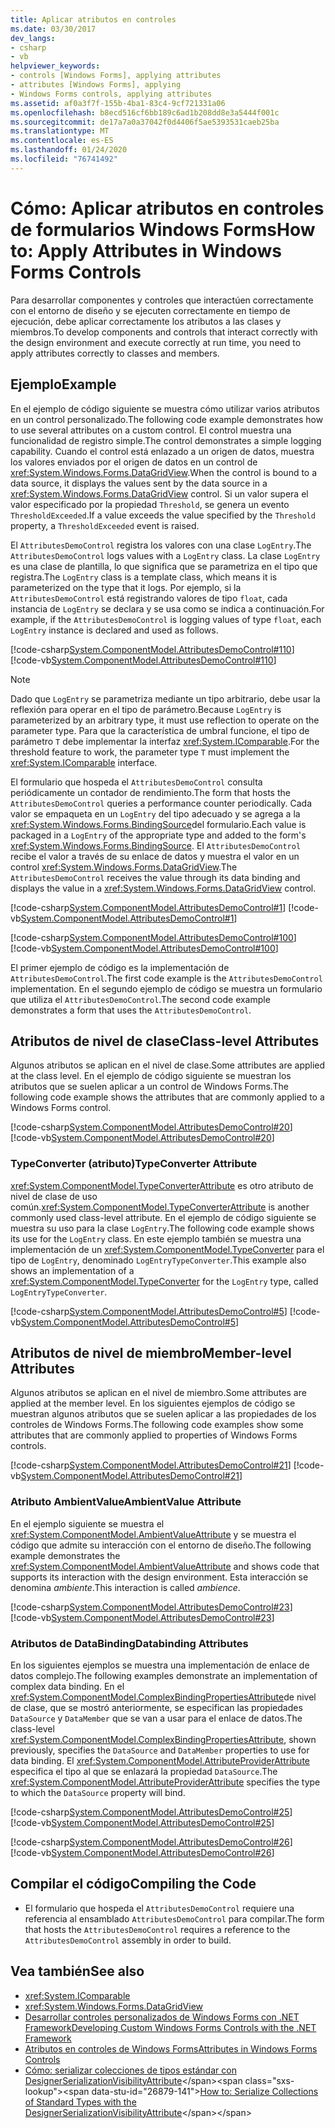 ```yaml
---
title: Aplicar atributos en controles
ms.date: 03/30/2017
dev_langs:
- csharp
- vb
helpviewer_keywords:
- controls [Windows Forms], applying attributes
- attributes [Windows Forms], applying
- Windows Forms controls, applying attributes
ms.assetid: af0a3f7f-155b-4ba1-83c4-9cf721331a06
ms.openlocfilehash: b8ecd516cf6bb189c6ad1b208dd8e3a5444f001c
ms.sourcegitcommit: de17a7a0a37042f0d4406f5ae5393531caeb25ba
ms.translationtype: MT
ms.contentlocale: es-ES
ms.lasthandoff: 01/24/2020
ms.locfileid: "76741492"
---
```

# <a name="how-to-apply-attributes-in-windows-forms-controls"></a><span data-ttu-id="26879-102">Cómo: Aplicar atributos en controles de formularios Windows Forms</span><span class="sxs-lookup"><span data-stu-id="26879-102">How to: Apply Attributes in Windows Forms Controls</span></span>
<span data-ttu-id="26879-103">Para desarrollar componentes y controles que interactúen correctamente con el entorno de diseño y se ejecuten correctamente en tiempo de ejecución, debe aplicar correctamente los atributos a las clases y miembros.</span><span class="sxs-lookup"><span data-stu-id="26879-103">To develop components and controls that interact correctly with the design environment and execute correctly at run time, you need to apply attributes correctly to classes and members.</span></span>  
  
## <a name="example"></a><span data-ttu-id="26879-104">Ejemplo</span><span class="sxs-lookup"><span data-stu-id="26879-104">Example</span></span>  
 <span data-ttu-id="26879-105">En el ejemplo de código siguiente se muestra cómo utilizar varios atributos en un control personalizado.</span><span class="sxs-lookup"><span data-stu-id="26879-105">The following code example demonstrates how to use several attributes on a custom control.</span></span> <span data-ttu-id="26879-106">El control muestra una funcionalidad de registro simple.</span><span class="sxs-lookup"><span data-stu-id="26879-106">The control demonstrates a simple logging capability.</span></span> <span data-ttu-id="26879-107">Cuando el control está enlazado a un origen de datos, muestra los valores enviados por el origen de datos en un control de <xref:System.Windows.Forms.DataGridView>.</span><span class="sxs-lookup"><span data-stu-id="26879-107">When the control is bound to a data source, it displays the values sent by the data source in a <xref:System.Windows.Forms.DataGridView> control.</span></span> <span data-ttu-id="26879-108">Si un valor supera el valor especificado por la propiedad `Threshold`, se genera un evento `ThresholdExceeded`.</span><span class="sxs-lookup"><span data-stu-id="26879-108">If a value exceeds the value specified by the `Threshold` property, a `ThresholdExceeded` event is raised.</span></span>  
  
 <span data-ttu-id="26879-109">El `AttributesDemoControl` registra los valores con una clase `LogEntry`.</span><span class="sxs-lookup"><span data-stu-id="26879-109">The `AttributesDemoControl` logs values with a `LogEntry` class.</span></span> <span data-ttu-id="26879-110">La clase `LogEntry` es una clase de plantilla, lo que significa que se parametriza en el tipo que registra.</span><span class="sxs-lookup"><span data-stu-id="26879-110">The `LogEntry` class is a template class, which means it is parameterized on the type that it logs.</span></span> <span data-ttu-id="26879-111">Por ejemplo, si la `AttributesDemoControl` está registrando valores de tipo `float`, cada instancia de `LogEntry` se declara y se usa como se indica a continuación.</span><span class="sxs-lookup"><span data-stu-id="26879-111">For example, if the `AttributesDemoControl` is logging values of type `float`, each `LogEntry` instance is declared and used as follows.</span></span>  
  
 [!code-csharp[System.ComponentModel.AttributesDemoControl#110](~/samples/snippets/csharp/VS_Snippets_Winforms/System.ComponentModel.AttributesDemoControl/CS/form1.cs#110)]
 [!code-vb[System.ComponentModel.AttributesDemoControl#110](~/samples/snippets/visualbasic/VS_Snippets_Winforms/System.ComponentModel.AttributesDemoControl/VB/form1.vb#110)]  
  
> [!NOTE]
> <span data-ttu-id="26879-112">Dado que `LogEntry` se parametriza mediante un tipo arbitrario, debe usar la reflexión para operar en el tipo de parámetro.</span><span class="sxs-lookup"><span data-stu-id="26879-112">Because `LogEntry` is parameterized by an arbitrary type, it must use reflection to operate on the parameter type.</span></span> <span data-ttu-id="26879-113">Para que la característica de umbral funcione, el tipo de parámetro `T` debe implementar la interfaz <xref:System.IComparable>.</span><span class="sxs-lookup"><span data-stu-id="26879-113">For the threshold feature to work, the parameter type `T` must implement the <xref:System.IComparable> interface.</span></span>  
  
 <span data-ttu-id="26879-114">El formulario que hospeda el `AttributesDemoControl` consulta periódicamente un contador de rendimiento.</span><span class="sxs-lookup"><span data-stu-id="26879-114">The form that hosts the `AttributesDemoControl` queries a performance counter periodically.</span></span> <span data-ttu-id="26879-115">Cada valor se empaqueta en un `LogEntry` del tipo adecuado y se agrega a la <xref:System.Windows.Forms.BindingSource>del formulario.</span><span class="sxs-lookup"><span data-stu-id="26879-115">Each value is packaged in a `LogEntry` of the appropriate type and added to the form's <xref:System.Windows.Forms.BindingSource>.</span></span> <span data-ttu-id="26879-116">El `AttributesDemoControl` recibe el valor a través de su enlace de datos y muestra el valor en un control <xref:System.Windows.Forms.DataGridView>.</span><span class="sxs-lookup"><span data-stu-id="26879-116">The `AttributesDemoControl` receives the value through its data binding and displays the value in a <xref:System.Windows.Forms.DataGridView> control.</span></span>  
  
 [!code-csharp[System.ComponentModel.AttributesDemoControl#1](~/samples/snippets/csharp/VS_Snippets_Winforms/System.ComponentModel.AttributesDemoControl/CS/attributesdemocontrol.cs#1)]
 [!code-vb[System.ComponentModel.AttributesDemoControl#1](~/samples/snippets/visualbasic/VS_Snippets_Winforms/System.ComponentModel.AttributesDemoControl/VB/attributesdemocontrol.vb#1)]  
  
 [!code-csharp[System.ComponentModel.AttributesDemoControl#100](~/samples/snippets/csharp/VS_Snippets_Winforms/System.ComponentModel.AttributesDemoControl/CS/form1.cs#100)]
 [!code-vb[System.ComponentModel.AttributesDemoControl#100](~/samples/snippets/visualbasic/VS_Snippets_Winforms/System.ComponentModel.AttributesDemoControl/VB/form1.vb#100)]  
  
 <span data-ttu-id="26879-117">El primer ejemplo de código es la implementación de `AttributesDemoControl`.</span><span class="sxs-lookup"><span data-stu-id="26879-117">The first code example is the `AttributesDemoControl` implementation.</span></span> <span data-ttu-id="26879-118">En el segundo ejemplo de código se muestra un formulario que utiliza el `AttributesDemoControl`.</span><span class="sxs-lookup"><span data-stu-id="26879-118">The second code example demonstrates a form that uses the `AttributesDemoControl`.</span></span>  
  
## <a name="class-level-attributes"></a><span data-ttu-id="26879-119">Atributos de nivel de clase</span><span class="sxs-lookup"><span data-stu-id="26879-119">Class-level Attributes</span></span>  
 <span data-ttu-id="26879-120">Algunos atributos se aplican en el nivel de clase.</span><span class="sxs-lookup"><span data-stu-id="26879-120">Some attributes are applied at the class level.</span></span> <span data-ttu-id="26879-121">En el ejemplo de código siguiente se muestran los atributos que se suelen aplicar a un control de Windows Forms.</span><span class="sxs-lookup"><span data-stu-id="26879-121">The following code example shows the attributes that are commonly applied to a Windows Forms control.</span></span>  
  
 [!code-csharp[System.ComponentModel.AttributesDemoControl#20](~/samples/snippets/csharp/VS_Snippets_Winforms/System.ComponentModel.AttributesDemoControl/CS/attributesdemocontrol.cs#20)]
 [!code-vb[System.ComponentModel.AttributesDemoControl#20](~/samples/snippets/visualbasic/VS_Snippets_Winforms/System.ComponentModel.AttributesDemoControl/VB/attributesdemocontrol.vb#20)]  
  
### <a name="typeconverter-attribute"></a><span data-ttu-id="26879-122">TypeConverter (atributo)</span><span class="sxs-lookup"><span data-stu-id="26879-122">TypeConverter Attribute</span></span>  
 <span data-ttu-id="26879-123"><xref:System.ComponentModel.TypeConverterAttribute> es otro atributo de nivel de clase de uso común.</span><span class="sxs-lookup"><span data-stu-id="26879-123"><xref:System.ComponentModel.TypeConverterAttribute> is another commonly used class-level attribute.</span></span> <span data-ttu-id="26879-124">En el ejemplo de código siguiente se muestra su uso para la clase `LogEntry`.</span><span class="sxs-lookup"><span data-stu-id="26879-124">The following code example shows its use for the `LogEntry` class.</span></span> <span data-ttu-id="26879-125">En este ejemplo también se muestra una implementación de un <xref:System.ComponentModel.TypeConverter> para el tipo de `LogEntry`, denominado `LogEntryTypeConverter`.</span><span class="sxs-lookup"><span data-stu-id="26879-125">This example also shows an implementation of a <xref:System.ComponentModel.TypeConverter> for the `LogEntry` type, called `LogEntryTypeConverter`.</span></span>  
  
 [!code-csharp[System.ComponentModel.AttributesDemoControl#5](~/samples/snippets/csharp/VS_Snippets_Winforms/System.ComponentModel.AttributesDemoControl/CS/attributesdemocontrol.cs#5)]
 [!code-vb[System.ComponentModel.AttributesDemoControl#5](~/samples/snippets/visualbasic/VS_Snippets_Winforms/System.ComponentModel.AttributesDemoControl/VB/attributesdemocontrol.vb#5)]  
  
## <a name="member-level-attributes"></a><span data-ttu-id="26879-126">Atributos de nivel de miembro</span><span class="sxs-lookup"><span data-stu-id="26879-126">Member-level Attributes</span></span>  
 <span data-ttu-id="26879-127">Algunos atributos se aplican en el nivel de miembro.</span><span class="sxs-lookup"><span data-stu-id="26879-127">Some attributes are applied at the member level.</span></span> <span data-ttu-id="26879-128">En los siguientes ejemplos de código se muestran algunos atributos que se suelen aplicar a las propiedades de los controles de Windows Forms.</span><span class="sxs-lookup"><span data-stu-id="26879-128">The following code examples show some attributes that are commonly applied to properties of Windows Forms controls.</span></span>  
  
 [!code-csharp[System.ComponentModel.AttributesDemoControl#21](~/samples/snippets/csharp/VS_Snippets_Winforms/System.ComponentModel.AttributesDemoControl/CS/attributesdemocontrol.cs#21)]
 [!code-vb[System.ComponentModel.AttributesDemoControl#21](~/samples/snippets/visualbasic/VS_Snippets_Winforms/System.ComponentModel.AttributesDemoControl/VB/attributesdemocontrol.vb#21)]  
  
### <a name="ambientvalue-attribute"></a><span data-ttu-id="26879-129">Atributo AmbientValue</span><span class="sxs-lookup"><span data-stu-id="26879-129">AmbientValue Attribute</span></span>  
 <span data-ttu-id="26879-130">En el ejemplo siguiente se muestra el <xref:System.ComponentModel.AmbientValueAttribute> y se muestra el código que admite su interacción con el entorno de diseño.</span><span class="sxs-lookup"><span data-stu-id="26879-130">The following example demonstrates the <xref:System.ComponentModel.AmbientValueAttribute> and shows code that supports its interaction with the design environment.</span></span> <span data-ttu-id="26879-131">Esta interacción se denomina *ambiente*.</span><span class="sxs-lookup"><span data-stu-id="26879-131">This interaction is called *ambience*.</span></span>  
  
 [!code-csharp[System.ComponentModel.AttributesDemoControl#23](~/samples/snippets/csharp/VS_Snippets_Winforms/System.ComponentModel.AttributesDemoControl/CS/attributesdemocontrol.cs#23)]
 [!code-vb[System.ComponentModel.AttributesDemoControl#23](~/samples/snippets/visualbasic/VS_Snippets_Winforms/System.ComponentModel.AttributesDemoControl/VB/attributesdemocontrol.vb#23)]  
  
### <a name="databinding-attributes"></a><span data-ttu-id="26879-132">Atributos de DataBinding</span><span class="sxs-lookup"><span data-stu-id="26879-132">Databinding Attributes</span></span>  
 <span data-ttu-id="26879-133">En los siguientes ejemplos se muestra una implementación de enlace de datos complejo.</span><span class="sxs-lookup"><span data-stu-id="26879-133">The following examples demonstrate an implementation of complex data binding.</span></span> <span data-ttu-id="26879-134">En el <xref:System.ComponentModel.ComplexBindingPropertiesAttribute>de nivel de clase, que se mostró anteriormente, se especifican las propiedades `DataSource` y `DataMember` que se van a usar para el enlace de datos.</span><span class="sxs-lookup"><span data-stu-id="26879-134">The class-level <xref:System.ComponentModel.ComplexBindingPropertiesAttribute>, shown previously, specifies the `DataSource` and `DataMember` properties to use for data binding.</span></span> <span data-ttu-id="26879-135">El <xref:System.ComponentModel.AttributeProviderAttribute> especifica el tipo al que se enlazará la propiedad `DataSource`.</span><span class="sxs-lookup"><span data-stu-id="26879-135">The <xref:System.ComponentModel.AttributeProviderAttribute> specifies the type to which the `DataSource` property will bind.</span></span>  
  
 [!code-csharp[System.ComponentModel.AttributesDemoControl#25](~/samples/snippets/csharp/VS_Snippets_Winforms/System.ComponentModel.AttributesDemoControl/CS/attributesdemocontrol.cs#25)]
 [!code-vb[System.ComponentModel.AttributesDemoControl#25](~/samples/snippets/visualbasic/VS_Snippets_Winforms/System.ComponentModel.AttributesDemoControl/VB/attributesdemocontrol.vb#25)]  
  
 [!code-csharp[System.ComponentModel.AttributesDemoControl#26](~/samples/snippets/csharp/VS_Snippets_Winforms/System.ComponentModel.AttributesDemoControl/CS/attributesdemocontrol.cs#26)]
 [!code-vb[System.ComponentModel.AttributesDemoControl#26](~/samples/snippets/visualbasic/VS_Snippets_Winforms/System.ComponentModel.AttributesDemoControl/VB/attributesdemocontrol.vb#26)]  
  
## <a name="compiling-the-code"></a><span data-ttu-id="26879-136">Compilar el código</span><span class="sxs-lookup"><span data-stu-id="26879-136">Compiling the Code</span></span>  
  
- <span data-ttu-id="26879-137">El formulario que hospeda el `AttributesDemoControl` requiere una referencia al ensamblado `AttributesDemoControl` para compilar.</span><span class="sxs-lookup"><span data-stu-id="26879-137">The form that hosts the `AttributesDemoControl` requires a reference to the `AttributesDemoControl` assembly in order to build.</span></span>  
  
## <a name="see-also"></a><span data-ttu-id="26879-138">Vea también</span><span class="sxs-lookup"><span data-stu-id="26879-138">See also</span></span>

- <xref:System.IComparable>
- <xref:System.Windows.Forms.DataGridView>
- [<span data-ttu-id="26879-139">Desarrollar controles personalizados de Windows Forms con .NET Framework</span><span class="sxs-lookup"><span data-stu-id="26879-139">Developing Custom Windows Forms Controls with the .NET Framework</span></span>](developing-custom-windows-forms-controls.md)
- [<span data-ttu-id="26879-140">Atributos en controles de Windows Forms</span><span class="sxs-lookup"><span data-stu-id="26879-140">Attributes in Windows Forms Controls</span></span>](attributes-in-windows-forms-controls.md)
- <span data-ttu-id="26879-141">[Cómo: serializar colecciones de tipos estándar con DesignerSerializationVisibilityAttribute](https://docs.microsoft.com/previous-versions/visualstudio/visual-studio-2013/ms171833(v=vs.120))</span><span class="sxs-lookup"><span data-stu-id="26879-141">[How to: Serialize Collections of Standard Types with the DesignerSerializationVisibilityAttribute](https://docs.microsoft.com/previous-versions/visualstudio/visual-studio-2013/ms171833(v=vs.120))</span></span>
